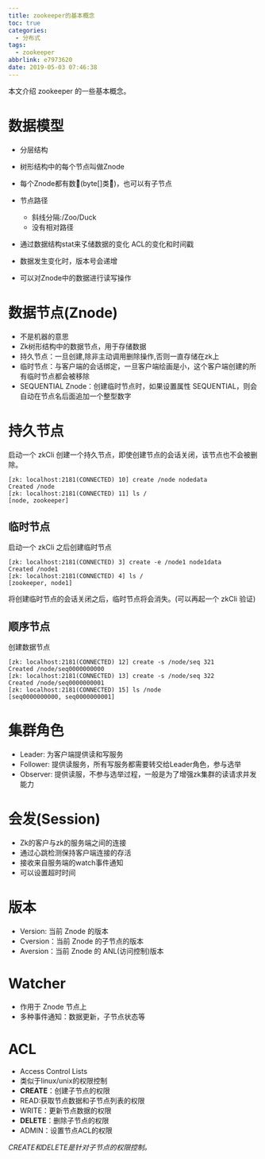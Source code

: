 ```yaml
---
title: zookeeper的基本概念
toc: true
categories:
  - 分布式
tags:
  - zookeeper
abbrlink: e7973620
date: 2019-05-03 07:46:38
---
```


本文介绍 zookeeper 的一些基本概念。

<!-- more -->

# 数据模型

- 分层结构
- 树形结构中的每个节点叫做Znode
- 每个Znode都有数据ͧ(byte[]类型ͨ)，也可以有子节点
- 节点路径
  - 斜线分隔:/Zoo/Duck
  - 没有相对路径

- 通过数据结构stat来孓储数据的变化 ACL的变化和时间戳 
- 数据发生变化时，版本号会递增
- 可以对Znode中的数据进行读写操作

# 数据节点(Znode)

- 不是机器的意思
- Zk树形结构中的数据节点，用于存储数据
- 持久节点：一旦创建,除非主动调用删除操作,否则一直存储在zk上
- 临时节点：与客户端的会话绑定，一旦客户端绘画是小，这个客户端创建的所有临时节点都会被移除
- SEQUENTIAL Znode：创建临时节点时，如果设置属性 SEQUENTIAL，则会自动在节点名后面追加一个整型数字

# 持久节点

启动一个 zkCli 创建一个持久节点，即使创建节点的会话关闭，该节点也不会被删除。

```shell
[zk: localhost:2181(CONNECTED) 10] create /node nodedata
Created /node
[zk: localhost:2181(CONNECTED) 11] ls /
[node, zookeeper]
```

## 临时节点

启动一个 zkCli 之后创建临时节点

```shell
[zk: localhost:2181(CONNECTED) 3] create -e /node1 node1data
Created /node1
[zk: localhost:2181(CONNECTED) 4] ls /
[zookeeper, node1]
```

将创建临时节点的会话关闭之后，临时节点将会消失。(可以再起一个 zkCli 验证)

## 顺序节点

创建数据节点

```
[zk: localhost:2181(CONNECTED) 12] create -s /node/seq 321
Created /node/seq0000000000
[zk: localhost:2181(CONNECTED) 13] create -s /node/seq 322
Created /node/seq0000000001
[zk: localhost:2181(CONNECTED) 15] ls /node
[seq0000000000, seq0000000001]
```

# 集群角色

- Leader: 为客户端提供读和写服务
- Follower: 提供读服务，所有写服务都需要转交给Leader角色，参与选举
- Observer: 提供读服，不参与选举过程，一般是为了增强zk集群的读请求并发能力

# 会发(Session)

- Zk的客户与zk的服务端之间的连接
- 通过心跳检测保持客户端连接的存活
- 接收来自服务端的watch事件通知
- 可以设置超时时间

# 版本

- Version: 当前 Znode 的版本
- Cversion：当前 Znode 的子节点的版本
- Aversion：当前 Znode 的 ANL(访问控制)版本

# Watcher

- 作用于 Znode 节点上
- 多种事件通知：数据更新，子节点状态等

# ACL

- Access Control Lists
- 类似于linux/unix的权限控制
- **CREATE**：创建子节点的权限
- READ:获取节点数据和子节点列表的权限
- WRITE：更新节点数据的权限
- **DELETE**：删除子节点的权限
- ADMIN：设置节点ACL的权限

*CREATE和DELETE是针对子节点的权限控制。*

